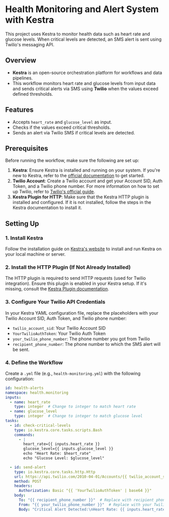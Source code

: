 # Health Monitoring and Alert System with Kestra

This project uses Kestra to monitor health data such as heart rate and glucose levels. When critical levels are detected, an SMS alert is sent using Twilio's messaging API.

## Overview

- **Kestra** is an open-source orchestration platform for workflows and data pipelines.
- This workflow monitors heart rate and glucose levels from input data and sends critical alerts via SMS using **Twilio** when the values exceed defined thresholds.
  
## Features

- Accepts `heart_rate` and `glucose_level` as input.
- Checks if the values exceed critical thresholds.
- Sends an alert via Twilio SMS if critical levels are detected.
  
## Prerequisites

Before running the workflow, make sure the following are set up:

1. **Kestra**: Ensure Kestra is installed and running on your system. If you're new to Kestra, refer to the [official documentation](https://kestra.io) to get started.
2. **Twilio Account**: Create a Twilio account and get your Account SID, Auth Token, and a Twilio phone number. For more information on how to set up Twilio, refer to [Twilio's official guide](https://www.twilio.com/docs/usage/keys-and-sid).
3. **Kestra Plugin for HTTP**: Make sure that the Kestra HTTP plugin is installed and configured. If it is not installed, follow the steps in the Kestra documentation to install it.

## Setting Up

### 1. Install Kestra
Follow the installation guide on [Kestra's website](https://kestra.io/docs/installation) to install and run Kestra on your local machine or server.

### 2. Install the HTTP Plugin (If Not Already Installed)
The HTTP plugin is required to send HTTP requests (used for Twilio integration). Ensure this plugin is enabled in your Kestra setup. If it's missing, consult the [Kestra Plugin documentation](https://kestra.io/plugins).

### 3. Configure Your Twilio API Credentials
In your Kestra YAML configuration file, replace the placeholders with your Twilio Account SID, Auth Token, and Twilio phone number:

- `twilio_account_sid`: Your Twilio Account SID
- `YourTwilioAuthToken`: Your Twilio Auth Token
- `your_twilio_phone_number`: The phone number you got from Twilio
- `recipient_phone_number`: The phone number to which the SMS alert will be sent.

### 4. Define the Workflow

Create a `.yml` file (e.g., `health-monitoring.yml`) with the following configuration:

```yaml
id: health-alerts
namespace: health.monitoring
inputs:
  - name: heart_rate
    type: integer  # Change to integer to match heart rate
  - name: glucose_level
    type: integer  # Change to integer to match glucose level
tasks:
  - id: check-critical-levels
    type: io.kestra.core.tasks.scripts.Bash
    commands:
      - |
        heart_rate={{ inputs.heart_rate }}
        glucose_level={{ inputs.glucose_level }}
        echo "Heart Rate: $heart_rate"
        echo "Glucose Level: $glucose_level"

  - id: send-alert
    type: io.kestra.core.tasks.http.Http
    url: https://api.twilio.com/2010-04-01/Accounts/{{ twilio_account_sid }}/Messages.json
    method: POST
    headers:
      Authorization: Basic "{{ 'YourTwilioAuthToken' | base64 }}"
    body:
      To: "{{ recipient_phone_number }}"  # Replace with recipient phone number
      From: "{{ your_twilio_phone_number }}"  # Replace with your Twilio number
      Body: "Critical Alert Detected:\nHeart Rate: {{ inputs.heart_rate }} bpm\nGlucose Level: {{ inputs.glucose_level }} mg/dL"
